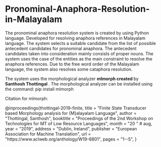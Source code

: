 # Pronominal-Anaphora-Resolution-in-Malayalam

The pronominal anaphora resolution system is created by using Python language. Developed for resolving anaphora references in Malayalam language. The system selects a suitable candidate from the list of possible antecedent candidates for pronominal anaphora. The antecedent candidates taken into consideration mainly consists of proper nouns. The system uses the case of the entities as the main constraint to resolve the anaphora references. Due to the free word order of the Malayalam language, the system also resolves some cataphora resolution.

The system uses the morphological analyzer <b> mlmorph created </b> by  <b> Santhosh Thottingal </b>. The morphological analyzer can be installed using the command:
pip install mlmorph

Citation for mlmorph:

<prep>
@inproceedings{thottingal-2019-finite,
    title = "Finite State Transducer based Morphology analysis for {M}alayalam Language",
    author = "Thottingal, Santhosh",
    booktitle = "Proceedings of the 2nd Workshop on Technologies for MT of Low Resource Languages",
    month = "20 " # aug,
    year = "2019",
    address = "Dublin, Ireland",
    publisher = "European Association for Machine Translation",
    url = "https://www.aclweb.org/anthology/W19-6801",
    pages = "1--5",
}
</prep>
